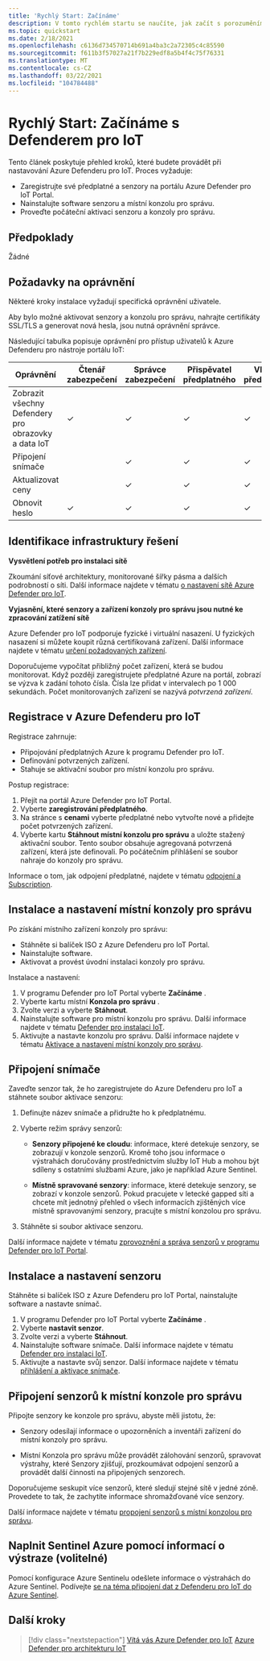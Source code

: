 ```yaml
---
title: 'Rychlý Start: Začínáme'
description: V tomto rychlém startu se naučíte, jak začít s porozuměním základnímu pracovnímu postupu pro nasazení v programu Defender pro IoT.
ms.topic: quickstart
ms.date: 2/18/2021
ms.openlocfilehash: c6136d734570714b691a4ba3c2a72305c4c85590
ms.sourcegitcommit: f611b3f57027a21f7b229edf8a5b4f4c75f76331
ms.translationtype: MT
ms.contentlocale: cs-CZ
ms.lasthandoff: 03/22/2021
ms.locfileid: "104784488"
---
```

# <a name="quickstart-get-started-with-defender-for-iot"></a>Rychlý Start: Začínáme s Defenderem pro IoT

Tento článek poskytuje přehled kroků, které budete provádět při nastavování Azure Defenderu pro IoT. Proces vyžaduje:

- Zaregistrujte své předplatné a senzory na portálu Azure Defender pro IoT Portal.
- Nainstalujte software senzoru a místní konzolu pro správu.
- Proveďte počáteční aktivaci senzoru a konzoly pro správu.

## <a name="prerequisites"></a>Předpoklady

Žádné

## <a name="permission-requirements"></a>Požadavky na oprávnění

Některé kroky instalace vyžadují specifická oprávnění uživatele.

Aby bylo možné aktivovat senzory a konzolu pro správu, nahrajte certifikáty SSL/TLS a generovat nová hesla, jsou nutná oprávnění správce.

Následující tabulka popisuje oprávnění pro přístup uživatelů k Azure Defenderu pro nástroje portálu IoT:

| Oprávnění | Čtenář zabezpečení | Správce zabezpečení | Přispěvatel předplatného | Vlastník předplatného |
|--|--|--|--|--|
| Zobrazit všechny Defendery pro obrazovky a data IoT | ✓ | ✓ | ✓ | ✓ |
| Připojení snímače  |  |  ✓ | ✓ | ✓ |
| Aktualizovat ceny  |  |  ✓ | ✓ | ✓ |
| Obnovit heslo  | ✓  |  ✓ | ✓ | ✓ |

## <a name="identify-the-solution-infrastructure"></a>Identifikace infrastruktury řešení

**Vysvětlení potřeb pro instalaci sítě**

Zkoumání síťové architektury, monitorované šířky pásma a dalších podrobností o síti. Další informace najdete v tématu [o nastavení sítě Azure Defender pro IoT](how-to-set-up-your-network.md).

**Vyjasnění, které senzory a zařízení konzoly pro správu jsou nutné ke zpracování zatížení sítě**

Azure Defender pro IoT podporuje fyzické i virtuální nasazení. U fyzických nasazení si můžete koupit různá certifikovaná zařízení. Další informace najdete v tématu [určení požadovaných zařízení](how-to-identify-required-appliances.md).

Doporučujeme vypočítat přibližný počet zařízení, která se budou monitorovat. Když později zaregistrujete předplatné Azure na portál, zobrazí se výzva k zadání tohoto čísla. Čísla lze přidat v intervalech po 1 000 sekundách. Počet monitorovaných zařízení se nazývá *potvrzená zařízení*.

## <a name="register-with-azure-defender-for-iot"></a>Registrace v Azure Defenderu pro IoT

Registrace zahrnuje:

- Připojování předplatných Azure k programu Defender pro IoT.
- Definování potvrzených zařízení.
- Stahuje se aktivační soubor pro místní konzolu pro správu.

Postup registrace:

1. Přejít na portál Azure Defender pro IoT Portal.
1. Vyberte **zaregistrování předplatného**.
1. Na stránce s **cenami** vyberte předplatné nebo vytvořte nové a přidejte počet potvrzených zařízení.
1. Vyberte kartu **Stáhnout místní konzolu pro správu** a uložte stažený aktivační soubor. Tento soubor obsahuje agregovaná potvrzená zařízení, která jste definovali. Po počátečním přihlášení se soubor nahraje do konzoly pro správu.

Informace o tom, jak odpojení předplatné, najdete v tématu [odpojení a Subscription](how-to-manage-sensors-on-the-cloud.md#offboard-a-subscription).

## <a name="install-and-set-up-the-on-premises-management-console"></a>Instalace a nastavení místní konzoly pro správu

Po získání místního zařízení konzoly pro správu:

- Stáhněte si balíček ISO z Azure Defenderu pro IoT Portal.
- Nainstalujte software.
- Aktivovat a provést úvodní instalaci konzoly pro správu.

Instalace a nastavení:

1. V programu Defender pro IoT Portal vyberte **Začínáme** .
1. Vyberte kartu místní **Konzola pro správu** .
1. Zvolte verzi a vyberte **Stáhnout**.
1. Nainstalujte software pro místní konzolu pro správu. Další informace najdete v tématu [Defender pro instalaci IoT](how-to-install-software.md).
1. Aktivujte a nastavte konzolu pro správu. Další informace najdete v tématu [Aktivace a nastavení místní konzoly pro správu](how-to-activate-and-set-up-your-on-premises-management-console.md).

## <a name="onboard-a-sensor"></a>Připojení snímače

Zaveďte senzor tak, že ho zaregistrujete do Azure Defenderu pro IoT a stáhnete soubor aktivace senzoru:

1. Definujte název snímače a přidružte ho k předplatnému.
1. Vyberte režim správy senzorů:

   - **Senzory připojené ke cloudu**: informace, které detekuje senzory, se zobrazují v konzole senzorů. Kromě toho jsou informace o výstrahách doručovány prostřednictvím služby IoT Hub a mohou být sdíleny s ostatními službami Azure, jako je například Azure Sentinel.

   - **Místně spravované senzory**: informace, které detekuje senzory, se zobrazí v konzole senzorů. Pokud pracujete v letecké gapped síti a chcete mít jednotný přehled o všech informacích zjištěných více místně spravovanými senzory, pracujte s místní konzolou pro správu. 

1. Stáhněte si soubor aktivace senzoru.

Další informace najdete v tématu [zprovoznění a správa senzorů v programu Defender pro IoT Portal](how-to-manage-sensors-on-the-cloud.md).

## <a name="install-and-set-up-the-sensor"></a>Instalace a nastavení senzoru

Stáhněte si balíček ISO z Azure Defenderu pro IoT Portal, nainstalujte software a nastavte snímač.

1. V programu Defender pro IoT Portal vyberte **Začínáme** .
1. Vyberte **nastavit senzor**.
1. Zvolte verzi a vyberte **Stáhnout**.
1. Nainstalujte software snímače. Další informace najdete v tématu [Defender pro instalaci IoT](how-to-install-software.md).
1. Aktivujte a nastavte svůj senzor. Další informace najdete v tématu [přihlášení a aktivace snímače](how-to-activate-and-set-up-your-sensor.md).

## <a name="connect-sensors-to-an-on-premises-management-console"></a>Připojení senzorů k místní konzole pro správu

Připojte senzory ke konzole pro správu, abyste měli jistotu, že:

- Senzory odesílají informace o upozorněních a inventáři zařízení do místní konzoly pro správu.

- Místní Konzola pro správu může provádět zálohování senzorů, spravovat výstrahy, které Senzory zjišťují, prozkoumávat odpojení senzorů a provádět další činnosti na připojených senzorech.

Doporučujeme seskupit více senzorů, které sledují stejné sítě v jedné zóně. Provedete to tak, že zachytíte informace shromažďované více senzory.

Další informace najdete v tématu [propojení senzorů s místní konzolou pro správu](how-to-activate-and-set-up-your-on-premises-management-console.md#connect-sensors-to-the-on-premises-management-console).

## <a name="populate-azure-sentinel-with-alert-information-optional"></a>Naplnit Sentinel Azure pomocí informací o výstraze (volitelné)

Pomocí konfigurace Azure Sentinelu odešlete informace o výstrahách do Azure Sentinel. Podívejte [se na téma připojení dat z Defenderu pro IoT do Azure Sentinel](how-to-configure-with-sentinel.md).

## <a name="next-steps"></a>Další kroky

> [!div class="nextstepaction"]
> [Vítá vás Azure Defender pro IoT](overview.md) 
>  [Azure Defender pro architekturu IoT](architecture.md)
